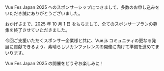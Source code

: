 Vue Fes Japan 2025 へのスポンサーシップにつきまして、多数のお申し込みをいただき誠にありがとうございました。

おかげさまで、2025 年 10 月 1 日 をもちまして、全てのスポンサープランの募集を終了させていただきました。

今回ご支援いただくスポンサー企業様と共に、Vue.js コミュニティの更なる発展に貢献できるよう、素晴らしいカンファレンスの開催に向けて準備を進めてまいります。

Vue Fes Japan 2025 の開催をどうぞお楽しみに！
